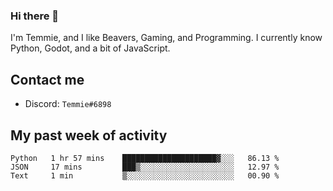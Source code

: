 ### Hi there 👋
I'm Temmie, and I like Beavers, Gaming, and Programming. I currently know Python, Godot, and a bit of JavaScript.

## Contact me
* Discord: `Temmie#6898`

## My past week of activity
<!--START_SECTION:waka-->

```text
Python   1 hr 57 mins    █████████████████████▓░░░   86.13 %
JSON     17 mins         ███▒░░░░░░░░░░░░░░░░░░░░░   12.97 %
Text     1 min           ▒░░░░░░░░░░░░░░░░░░░░░░░░   00.90 %
```

<!--END_SECTION:waka-->
